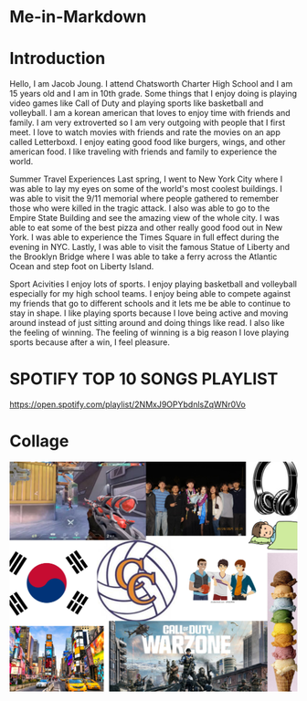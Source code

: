 # Me-in-Markdown
# Introduction
Hello, I am Jacob Joung. I attend Chatsworth Charter High School and I am 15 years old and I am in 10th grade. Some things that I enjoy doing is playing video games like Call of Duty and playing sports like basketball and volleyball. I am a korean american that loves to enjoy time with friends and family. I am very extroverted so I am very outgoing with people that I first meet. I love to watch movies with friends and rate the movies on an app called Letterboxd. I enjoy eating good food like burgers, wings, and other american food. I like traveling with friends and family to experience the world. 

Summer Travel Experiences
Last spring, I went to New York City where I was able to lay my eyes on some of the world's most coolest buildings. I was able to visit the 9/11 memorial where people gathered to remember those who were killed in the tragic attack. I also was able to go to the Empire State Building and see the amazing view of the whole city. I was able to eat some of the best pizza and other really good food out in New York. I was able to experience the Times Square in full effect during the evening in NYC. Lastly, I was able to visit the famous Statue of Liberty and the Brooklyn Bridge where I was able to take a ferry across the Atlantic Ocean and step foot on Liberty Island. 

Sport Acivities
I enjoy lots of sports. I enjoy playing basketball and volleyball especially for my high school teams. I enjoy being able to compete against my friends that go to different schools and it lets me be able to continue to stay in shape. I like playing sports because I love being active and moving around instead of just sitting around and doing things like read. I also like the feeling of winning. The feeling of winning is a big reason I love playing sports because after a win, I feel pleasure. 

# SPOTIFY TOP 10 SONGS PLAYLIST
https://open.spotify.com/playlist/2NMxJ9OPYbdnlsZqWNr0Vo

 # Collage 
![This is my collage](collage.png)